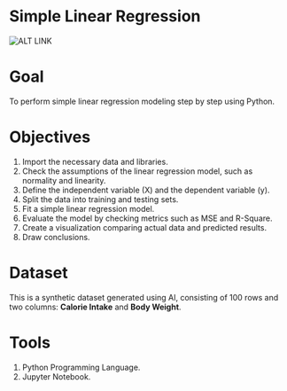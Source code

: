 # Simple Linear Regression
![ALT LINK](pictures/humas-indonesia-manfaat-data-science-bagi-humas-36.png)

# Goal
To perform simple linear regression modeling step by step using Python.

# Objectives
1. Import the necessary data and libraries.
2. Check the assumptions of the linear regression model, such as normality and linearity.
3. Define the independent variable (X) and the dependent variable (y).
4. Split the data into training and testing sets.
5. Fit a simple linear regression model.
6. Evaluate the model by checking metrics such as MSE and R-Square.
7. Create a visualization comparing actual data and predicted results.
8. Draw conclusions.

# Dataset
This is a synthetic dataset generated using AI, consisting of 100 rows and two columns: **Calorie Intake** and **Body Weight**.

# Tools
1. Python Programming Language.
2. Jupyter Notebook.

